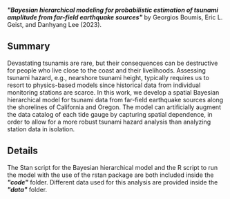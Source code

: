 ***"Bayesian hierarchical modeling for probabilistic estimation of tsunami amplitude from far-field earthquake sources"*** by Georgios Boumis, Eric L. Geist, and Danhyang Lee (2023).

## Summary
Devastating tsunamis are rare, but their consequences can be destructive for people who live close to the coast and their livelihoods. Assessing tsunami hazard, e.g., nearshore tsunami height, typically requires us to resort to physics-based models since historical data from individual monitoring stations are scarce. In this work, we develop a spatial Bayesian hierarchical model for tsunami data from far-field earthquake sources along the shorelines of California and Oregon. The model can artificially augment the data catalog of each tide gauge by capturing spatial dependence, in order to allow for a more robust tsunami hazard analysis than analyzing station data in isolation.

## Details
The Stan script for the Bayesian hierarchical model and the R script to run the model with the use of the rstan package are both included inside the ***"code"*** folder. Different data used for this analysis are provided inside the ***"data"*** folder.
